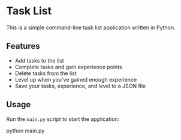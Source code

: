 # Task List

This is a simple command-line task list application written in Python.

## Features

- Add tasks to the list
- Complete tasks and gain experience points
- Delete tasks from the list
- Level up when you've gained enough experience
- Save your tasks, experience, and level to a JSON file

## Usage

Run the `main.py` script to start the application:

python main.py